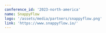 ```yaml
---
conference_id: '2023-north-america'
name: SnappyFlow
logo: '/assets/media/partners/snappyflow.png'
link: 'https://www.snappyflow.io/'
---
```

